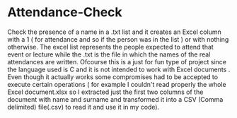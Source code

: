 # Attendance-Check
Check the presence of a name in a .txt list and it creates an Excel column with a 1 ( for attendance and so if the person was in the list ) or with nothing otherwise. The excel list represents the people expected to attend that event or lecture while the .txt is the file in which the names of the real attendances are written.
Ofcourse this is a just for fun type of project since the language used is C and it is not intended to work with Excel documents . Even though it actually works some compromises had to be accepted to execute certain operations ( for example I couldn't read properly the whole Excel document.xlsx so I extracted just the first two columns of the document with name and surname and transformed it into a CSV (Comma delimited) file(.csv) to read it and use it in my code).
